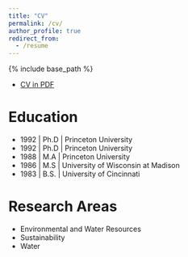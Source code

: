 ```yaml
---
title: "CV"
permalink: /cv/
author_profile: true
redirect_from:
  - /resume
---
```


{% include base_path %}

* [CV in PDF](https://ce.udel.edu/wp-content/uploads/formidable/10/Imhoff2021.pdf)

Education
======
* 1992 | Ph.D | Princeton University
* 1992 | Ph.D | Princeton University
* 1988 | M.A | Princeton University
* 1986 | M.S | University of Wisconsin at Madison
* 1983 | B.S. | University of Cincinnati

Research Areas
====
* Environmental and Water Resources
* Sustainability
* Water
